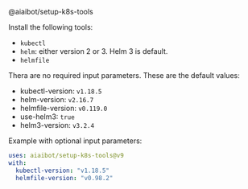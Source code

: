@aiaibot/setup-k8s-tools

Install the following tools:
* `kubectl`
* `helm`: either version 2 or 3. Helm 3 is default.
* `helmfile`


Thera are no required input parameters. These are the default values:
- kubectl-version: `v1.18.5`
- helm-version: `v2.16.7`
- helmfile-version: `v0.119.0`
- use-helm3: `true`
- helm3-version: `v3.2.4`

Example with optional input parameters:

```yaml
uses: aiaibot/setup-k8s-tools@v9
with:
  kubectl-version: "v1.18.5"
  helmfile-version: "v0.98.2"
```
